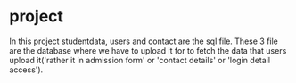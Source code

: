 # project
In this project studentdata, users and contact are the sql file.
These 3 file are the database where we have to upload it for to fetch the data that users upload it('rather it in admission form' or 'contact details' or 'login detail access').
